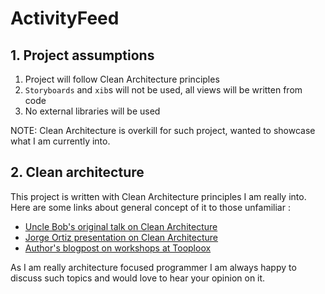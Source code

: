 # ActivityFeed

## 1. Project assumptions
1. Project will follow Clean Architecture principles
2. `Storyboards` and `xib`s will not be used, all views will be written from code
3. No external libraries will be used

NOTE: Clean Architecture is overkill for such project, wanted to showcase what I am currently into.

## 2. Clean architecture
This project is written with Clean Architecture principles I am really into. Here are some links about general concept of it to those unfamiliar :
* [Uncle Bob's original talk on Clean Architecture](https://www.youtube.com/watch?v=Nsjsiz2A9mg)
* [Jorge Ortiz presentation on Clean Architecture](http://www.slideshare.net/jorgedortiz/clean-architecture-workshop)
* [Author's blogpost on workshops at Tooploox](http://blog.tooploox.com/clean-architecture-workshops-ios/)

As I am really architecture focused programmer I am always happy to discuss such topics and would love to hear your opinion on it.
